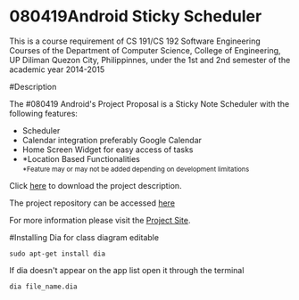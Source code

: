 080419Android Sticky Scheduler
=====
This is a course requirement of CS 191/CS 192 Software Engineering Courses of the Department of Computer Science, College of Engineering, UP Diliman Quezon City, Philippinnes, under the 1st and 2nd semester of the academic year 2014-2015

#Description

<p> The #080419 Android's Project Proposal is a Sticky Note Scheduler with the following features:</p>
<ul>
  <li>Scheduler</li>
  <li>Calendar integration preferably Google Calendar</li>
  <li>Home Screen Widget for easy access of tasks</li>
  <li>*Location Based Functionalities<br/> <small>*Feature may or may not be added depending on development limitations</small></li>
</ul>
<p>Click <a href="https://github.com/080419android/scheduler/blob/master/Requirements/080419aSSProjDesc_v_1_0_0.pdf?raw=true">here</a> to download the project description.</p>
<p>The project repository can be accessed <a href="https://github.com/080419android/scheduler">here</a></p>
<p>For more information please visit the <a href="https://080419android.github.io/scheduler">Project Site</a>.</p>

#Installing Dia for class diagram editable
```
sudo apt-get install dia
```

If dia doesn't appear on the app list open it through the terminal

```
dia file_name.dia
```
